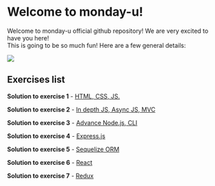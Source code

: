 # Welcome to monday-u!

Welcome to monday-u official github repository! We are very excited to have you here!  
This is going to be so much fun! Here are a few general details:

![](https://i.ytimg.com/vi/6_zFLsW7z2E/maxresdefault.jpg)

## Exercises list

**Solution to exercise 1** - [HTML, CSS, JS.](https://github.com/monday-u-com/monday-u-solutions/tree/master/src/ex1)

**Solution to exercise 2** - [In depth JS, Async JS, MVC](https://github.com/monday-u-com/monday-u-solutions/tree/master/src/ex2)

**Solution to exercise 3** - [Advance Node.js, CLI](https://github.com/monday-u-com/monday-u-solutions/tree/master/src/ex3)

**Solution to exercise 4** - [Express.js](https://github.com/monday-u-com/monday-u-solutions/tree/master/src/ex4)

**Solution to exercise 5** - [Sequelize ORM](https://github.com/monday-u-com/monday-u-solutions/tree/master/src/ex5)

**Solution to exercise 6** - [React](https://github.com/monday-u-com/monday-u-solutions/tree/master/src/ex6)

**Solution to exercise 7** - [Redux](https://github.com/monday-u-com/monday-u-solutions/tree/master/src/ex7)